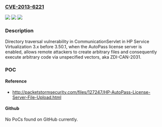 ### [CVE-2013-6221](https://cve.mitre.org/cgi-bin/cvename.cgi?name=CVE-2013-6221)
![](https://img.shields.io/static/v1?label=Product&message=n%2Fa&color=blue)
![](https://img.shields.io/static/v1?label=Version&message=n%2Fa&color=blue)
![](https://img.shields.io/static/v1?label=Vulnerability&message=n%2Fa&color=brighgreen)

### Description

Directory traversal vulnerability in CommunicationServlet in HP Service Virtualization 3.x before 3.50.1, when the AutoPass license server is enabled, allows remote attackers to create arbitrary files and consequently execute arbitrary code via unspecified vectors, aka ZDI-CAN-2031.

### POC

#### Reference
- http://packetstormsecurity.com/files/127247/HP-AutoPass-License-Server-File-Upload.html

#### Github
No PoCs found on GitHub currently.

